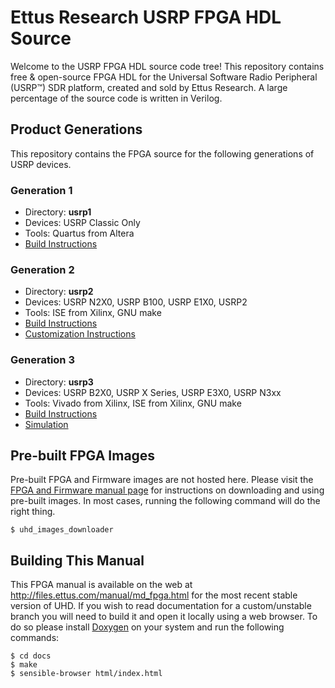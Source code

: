 Ettus Research USRP FPGA HDL Source
===================================

Welcome to the USRP FPGA HDL source code tree! This repository contains
free & open-source FPGA HDL for the Universal Software Radio Peripheral
(USRP&trade;) SDR platform, created and sold by Ettus Research. A large
percentage of the source code is written in Verilog.

## Product Generations

This repository contains the FPGA source for the following generations of
USRP devices.

### Generation 1

- Directory: __usrp1__
- Devices: USRP Classic Only
- Tools: Quartus from Altera
- [Build Instructions](http://files.ettus.com/manual/md_usrp1_build_instructions.html)

### Generation 2

- Directory: __usrp2__
- Devices: USRP N2X0, USRP B100, USRP E1X0, USRP2
- Tools: ISE from Xilinx, GNU make
- [Build Instructions](http://files.ettus.com/manual/md_usrp2_build_instructions.html)
- [Customization Instructions](http://files.ettus.com/manual/md_usrp2_customize_signal_chain.html)

### Generation 3

- Directory: __usrp3__
- Devices: USRP B2X0, USRP X Series, USRP E3X0, USRP N3xx
- Tools: Vivado from Xilinx, ISE from Xilinx, GNU make
- [Build Instructions](http://files.ettus.com/manual/md_usrp3_build_instructions.html)
- [Simulation](http://files.ettus.com/manual/md_usrp3_simulation.html)


## Pre-built FPGA Images

Pre-built FPGA and Firmware images are not hosted here. Please visit the
[FPGA and Firmware manual page](http://files.ettus.com/manual/page_images.html)
for instructions on downloading and using pre-built images. In most cases, running the following
command will do the right thing.

    $ uhd_images_downloader

## Building This Manual

This FPGA manual is available on the web at http://files.ettus.com/manual/md_fpga.html for the most
recent stable version of UHD. If you wish to read documentation for a custom/unstable branch you will
need to build it and open it locally using a web browser. To do so please install 
[Doxygen](http://www.stack.nl/~dimitri/doxygen/download.html#srcbin) on your system and run the following commands:

    $ cd docs
    $ make
    $ sensible-browser html/index.html

